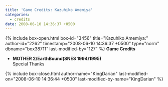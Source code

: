 ```yaml
---
title: 'Game Credits: Kazuhiko Amemiya'
categories:
  - credits
date: 2008-06-10 14:36:37 +0500
---
```

{% include box-open.html box-id="3456" title="Kazuhiko Amemiya:" author-id="2262" timestamp="2008-06-10 14:36:37 +0500" type="norm" dbname="box38711" last-modified-by="127" %}
<b>Game Credits</b>

<UL>

<LI><b>MOTHER 2/EarthBound(SNES 1994/1995)</b><BR />
Special Thanks</LI>

</UL>
{% include box-close.html author-name="KingDarian" last-modified-on="2008-06-10 14:36:44 +0500" last-modified-by-name="KingDarian" %}
